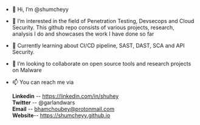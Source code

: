 - 👋 Hi, I’m @shumcheyy
- 👀 I’m interested in the field of Penetration Testing, Devsecops and Cloud Security. This github repo consists of various projects, research, analysis I do and showcases the work I have done so far
- 🌱 Currently learning about CI/CD pipeline, SAST, DAST, SCA and API Security.
- 💞️ I’m looking to collaborate on open source tools and research projects on Malware
- 📫 You can reach me via 

     **Linkedin** -- https://linkedin.com/in/shuhey <br>
     **Twitter** -- @garlandwars  <br>
     **Email** -- bhamchoubey@protonmail.com <br>
     **Website**-- https://shumcheyy.github.io <br>


